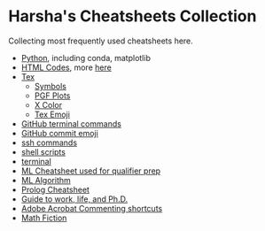 # Harsha's Cheatsheets Collection

Collecting most frequently used cheatsheets here. 

* [Python](./cheatsheets/Python.md), including conda, matplotlib
* [HTML Codes](https://brajeshwar.github.io/entities/), more [here](https://www.w3schools.com/charsets/ref_utf_greek.asp)
* [Tex](./cheatsheets/Latex.md)
   * [Symbols](http://harshakokel.com/pdf/LaTeX-symbols.pdf)
   * [PGF Plots](http://pgfplots.sourceforge.net/pgfplots.pdf)
   * [X Color](https://ctan.math.utah.edu/ctan/tex-archive/macros/latex/contrib/xcolor/xcolor.pdf)
   * [Tex Emoji](https://unicode.org/emoji/charts/emoji-list.html)
* [GitHub terminal commands](./cheatsheets/github_cheatsheet.md)
* [GitHub commit emoji](./cheatsheets/github_emoji_cheatsheet.md)
* [ssh commands](./cheatsheets/ssh_cheatsheat.org)
* [shell scripts](./cheatsheets/ShellScript.md)
* [terminal](./cheatsheets/terminal_cheatsheet.textile)
* [ML Cheatsheet used for qualifier prep](https://harshakokel.com/pdf/ML_QE_Cheatsheet.pdf)
* [ML Algorithm](http://harshakokel.com/pdf/ML_cheatsheet.pdf)
* [Prolog Cheatsheet](https://github.com/alhassy/PrologCheatSheet/blob/master/README.md)
* [Guide to work, life, and Ph.D.](./cheatsheets/modus_operandi.md)
* [Adobe Acrobat Commenting shortcuts](https://helpx.adobe.com/acrobat/using/keyboard-shortcuts.html)
* [Math Fiction](https://kasmana.people.cofc.edu/MATHFICT)
